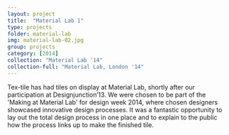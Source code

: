 ```yaml
---
layout: project
title:  "Material Lab 1"
type: projects
folder: material-lab
img: material-lab-02.jpg
group: projects
category: [2014]
collection: "Material Lab '14"
collection-full: "Material Lab, London '14"
---
```


Tex-tile has had tiles on display at Material Lab, shortly after our participation at Designjunction’13. We were chosen to be part of the 'Making at Material Lab' for design week 2014, where chosen designers showcased innovative design processes. It was a fantastic opportunity to lay out the total design process in one place and to explain to the public how the process links up to make the finished tile.
